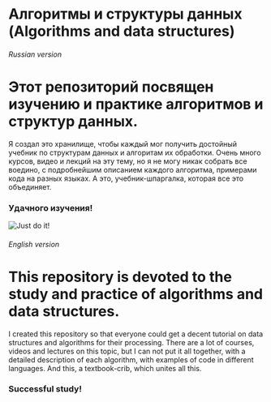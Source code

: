 # Алгоритмы и структуры данных (Algorithms and data structures)

###### Russian version
Этот репозиторий посвящен изучению и практике алгоритмов и структур данных.
========================

Я создал это хранилище, чтобы каждый мог получить достойный учебник по структурам данных и алгоритам их обработки. Очень много курсов, видео и лекций на эту тему, но я не могу никак собрать все воедино, с подробнейшим описанием каждого алгоритма, примерами кода на разных языках. А это, учебник-шпаргалка, которая все это объединяет.

### Удачного изучения!

![Just do it!](https://preview.ibb.co/kgtTjx/justdoit_dzhastduit_motivaciya.jpg)

###### English version
This repository is devoted to the study and practice of algorithms and data structures.
========================

I created this repository so that everyone could get a decent tutorial on data structures and algorithms for their processing. There are a lot of courses, videos and lectures on this topic, but I can not put it all together, with a detailed description of each algorithm, with examples of code in different languages. And this, a textbook-crib, which unites all this.

### Successful study!
